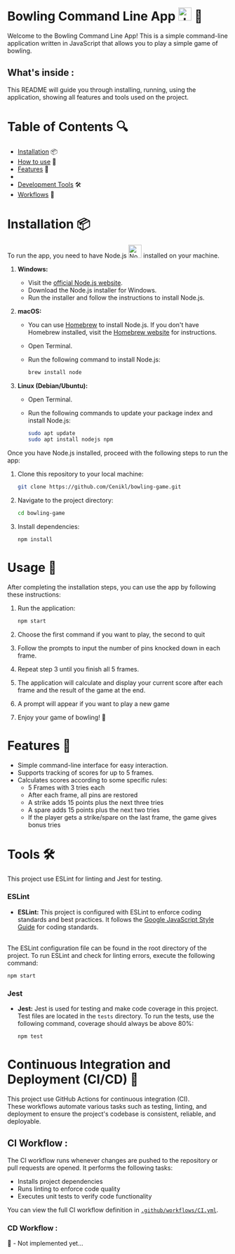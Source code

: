 # Bowling Command Line App <img src="https://upload.wikimedia.org/wikipedia/commons/6/6a/JavaScript-logo.png" alt="JavaScript Logo" width="30" height="30"> 🎳

Welcome to the Bowling Command Line App! This is a simple command-line application written in JavaScript that allows you to play a simple game of bowling.<br>

## What's inside :
 This README will guide you through installing, running, using the application, showing all features and tools used on the project.

# Table of Contents 🔍
- [Installation](#installation) 📦
- [How to use](#usage) 📝
- [Features](#features) 🌟
- 
- [Development Tools](#tools) 🛠️
- [Workflows](#continuous-integration-and-deployment-cicd) 🔄


# Installation 📦

To run the app, you need to have Node.js 
<img src="https://cdn-icons-png.flaticon.com/512/5968/5968322.png" alt="NodeJs Logo" width="30" height="30"> installed on your machine.

1. **Windows:**
   - Visit the [official Node.js website](https://nodejs.org/).
   - Download the Node.js installer for Windows.
   - Run the installer and follow the instructions to install Node.js.

2. **macOS:**
   - You can use [Homebrew](https://brew.sh/) to install Node.js. If you don't have Homebrew installed, visit the [Homebrew website](https://brew.sh/) for instructions.
   - Open Terminal.
   - Run the following command to install Node.js:

     ```bash
     brew install node
     ```

3. **Linux (Debian/Ubuntu):**
   - Open Terminal.
   - Run the following commands to update your package index and install Node.js:

     ```bash
     sudo apt update
     sudo apt install nodejs npm
     ```

Once you have Node.js installed, proceed with the following steps to run the app:

1. Clone this repository to your local machine:

    ```bash
    git clone https://github.com/Cenikl/bowling-game.git
    ```

2. Navigate to the project directory:

    ```bash
    cd bowling-game
    ```

3. Install dependencies:

    ```bash
    npm install
    ```
# Usage 📝

After completing the installation steps, you can use the app by following these instructions:

1. Run the application:

    ```bash
    npm start
    ```

2. Choose the first command if you want to play, the second to quit

3. Follow the prompts to input the number of pins knocked down in each frame.

4. Repeat step 3 until you finish all 5 frames.

5. The application will calculate and display your current score after each frame and the result of the game at the end.

6. A prompt will appear if you want to play a new game

7. Enjoy your game of bowling! 🎉

# Features 🌟

- Simple command-line interface for easy interaction.
- Supports tracking of scores for up to 5 frames.
- Calculates scores according to some specific rules:
  - 5 Frames with 3 tries each
  - After each frame, all pins are restored
  - A strike adds 15 points plus the next three tries
  - A spare adds 15 points plus the next two tries
  - If the player gets a strike/spare on the last frame, the game gives bonus tries

# Tools 🛠️

This project use ESLint for linting and Jest for testing.

### ESLint

- **ESLint:** This project is configured with ESLint to enforce coding standards and best practices. It follows the [Google JavaScript Style Guide](https://google.github.io/styleguide/javascriptguide.xml) for coding standards.

<br>The ESLint configuration file can be found in the root directory of the project. To run ESLint and check for linting errors, execute the following command:

    npm start

### Jest

- **Jest:** Jest is used for testing and make code coverage in this project. Test files are located in the `tests` directory. To run the tests, use the following command, coverage should always be above 80%:

    ```bash
    npm test
    ```
# Continuous Integration and Deployment (CI/CD) 🔄

This project use GitHub Actions for continuous integration (CI).<br>These workflows automate various tasks such as testing, linting, and deployment to ensure the project's codebase is consistent, reliable, and deployable.


## CI Workflow :

The CI workflow runs whenever changes are pushed to the repository or pull requests are opened. It performs the following tasks:

- Installs project dependencies
- Runs linting to enforce code quality
- Executes unit tests to verify code functionality

You can view the full CI workflow definition in [`.github/workflows/CI.yml`](.github/workflows/CI.yml).

### CD Workflow :
 🚧 - Not implemented yet...


